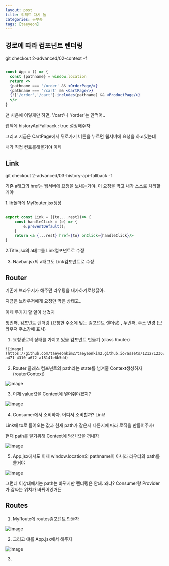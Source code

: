 ```yaml
---
layout: post
title: 리액트 다시 둘
categories: 공부중
tags: [taeyeon]
---
```


## 경로에 따라 컴포넌트 렌더링

git checkout 2-advanced/02-context -f 

```1=App.jsx

const App = () => {
  const {pathname} = window.location
  return <>
  {pathname === '/order' && <OrderPage/>}
  {pathname === '/cart' && <CartPage/>}
  {!['/order','/cart'].includes(pathname) && <ProductPage/>}
  </>
}

```

맨 처음에 이렇게만 하면, '/cart'나 '/order'는 안먹어..

웹팩에 historyApiFallback : true 설정해주자

그리고 지금은 CartPage에서 뒤로가기 버튼을 누르면 웹서버에 요청을 하고있는데

내가 직접 컨트롤해볼거야 이제

## Link

git checkout 2-advanced/03-history-api-fallback -f

기존 a태그의 href는 웹서버에 요청을 보내는거야. 이 요청을 막고 내가 스스로 처리할거야

1.lib폴더에 MyRouter.jsx생성

```2=MyRouter.jsx

export const Link = ({to,...rest})=> {
    const handleClick = (e) => {
        e.preventDefault();
    }
    return <a {...rest} href={to} onClick={handleClick}/>
}

```

2.Title.jsx의 a태그를 Link컴포넌트로 수정

3. Navbar.jsx의 a태그도 Link컴포넌트로 수정


## Router

기존에 브라우저가 해주던 라우팅을 내가하기로했잖아. 

지금은 브라우저에게 요청만 막은 상태고..

이제 두가지 할 일이 생겼지

첫번째, 컴포넌트 렌더링 (요청한 주소에 맞는 컴포넌트 렌더링) , 두번째, 주소 변경 (브라우저 주소창에 표시)

1. 요청경로의 상태를 가지고 있을 컴포넌트 만들기 (class Router)

```
![image](https://github.com/taeyeonkim2/taeyeonkim2.github.io/assets/121271236/b935da0b-a471-4310-a672-a18141e6b5dd)
```

2. Router 클래스 컴포넌트의 path라는 state를 넘겨줄 Context생성하자 (routerContext)

![image](https://github.com/taeyeonkim2/taeyeonkim2.github.io/assets/121271236/b6617c32-9996-4106-bada-56308ec74fd8)

3. 이제 value값을 Context에 넣어줘야겠지?

![image](https://github.com/taeyeonkim2/taeyeonkim2.github.io/assets/121271236/4d103853-d9f5-48af-a241-4e69acbf177b)

4. Consumer에서 소비하자. 어디서 소비할까? Link!

Link에 to로 들어오는 값과 현재 path가 같은지 다른지에 따라 로직을 만들어주자\

현재 path를 알기위해 Context에 담긴 값을 꺼내자

![image](https://github.com/taeyeonkim2/taeyeonkim2.github.io/assets/121271236/4e4794c2-4def-49ea-af97-b6a97d092b82)

5. App.jsx에서도 이제 window.location의 pathname이 아니라 라우터의 path를 쓸거야

![image](https://github.com/taeyeonkim2/taeyeonkim2.github.io/assets/121271236/aaa59c12-cd49-47b7-b3c2-1e73bd7585ac)

그런데 이상태에서는 path는 바뀌지만 렌더링은 안돼. 왜냐? Consumer랑 Provider가 감싸는 위치가 바뀌어있거든

## Routes

1. MyRoute에 routes컴포넌트 만들자

![image](https://github.com/taeyeonkim2/taeyeonkim2.github.io/assets/121271236/dfb70fcd-b1fa-4f9e-9214-24c59bd34f44)

2. 그리고 얘를 App.jsx에서 해주자

![image](https://github.com/taeyeonkim2/taeyeonkim2.github.io/assets/121271236/71bb52ca-7245-4b23-85b7-b981cac51d02)

3. 

